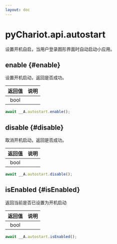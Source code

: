 ```yaml
---
layout: doc
---
```


# pyChariot.api.autostart <Badge type="tip" text="Since 25.4.2.1" />

设置开机自启，当用户登录图形界面时自动启动小应用。

## enable <Badge type="tip" text="Since 25.4.2.1" /> {#enable}

设置开机启动，返回是否成功。

| 返回值  | 说明 |
|:----:|:---|
| bool |    |

```javascript
await __A.autostart.enable();
```

## disable <Badge type="tip" text="Since 25.4.2.1" /> {#disable}

取消开机启动，返回是否成功。

| 返回值  | 说明 |
|:----:|:---|
| bool |    |

```javascript
await __A.autostart.disable();
```

## isEnabled <Badge type="tip" text="Since 25.4.2.1" /> {#isEnabled}

返回当前是否已设置为开机启动

| 返回值  | 说明 |
|:----:|:---|
| bool |    |

```javascript
await __A.autostart.isEnabled();
```

